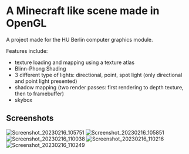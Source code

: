 # A Minecraft like scene made in OpenGL
A project made for the HU Berlin computer graphics module.

Features include:
- texture loading and mapping using a texture atlas
- Blinn-Phong Shading 
- 3 different type of lights: directional, point, spot light (only directional and point light presented)
- shadow mapping (two render passes: first rendering to depth texture, then to framebuffer) 
- skybox

## Screenshots
![Screenshot_20230216_105751](https://user-images.githubusercontent.com/75396907/220552473-5e813ca5-e0fb-4f2e-af38-108d59cb2a79.png)
![Screenshot_20230216_105851](https://user-images.githubusercontent.com/75396907/220552495-307f0bd4-3403-4edf-b829-1a5b17389b5e.png)
![Screenshot_20230216_110038](https://user-images.githubusercontent.com/75396907/220552602-7f9d157f-60b1-47dd-8133-3e915bc97394.png)
![Screenshot_20230216_110216](https://user-images.githubusercontent.com/75396907/220552615-cda6c4cf-b5a6-43f5-9486-643bad84af5f.png)
![Screenshot_20230216_110249](https://user-images.githubusercontent.com/75396907/220552631-37df544f-8259-44cf-8089-d9c53f249b77.png)
